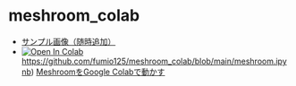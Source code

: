 # meshroom_colab

- [サンプル画像（随時追加）](ou_dip/)
- [![Open In Colab](https://colab.research.google.com/assets/colab-badge.svg)](https://github.com/fumio125/meshroom_colab/blob/main/meshroom.ipynb)https://github.com/fumio125/meshroom_colab/blob/main/meshroom.ipynb) [MeshroomをGoogle Colabで動かす](meshroom.ipynb)
